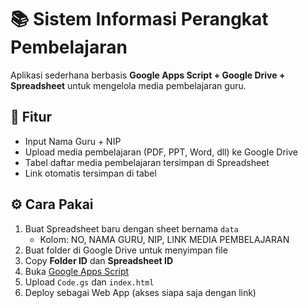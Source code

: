 # 📚 Sistem Informasi Perangkat Pembelajaran

Aplikasi sederhana berbasis **Google Apps Script + Google Drive + Spreadsheet** untuk mengelola media pembelajaran guru.

## 🚀 Fitur
- Input Nama Guru + NIP
- Upload media pembelajaran (PDF, PPT, Word, dll) ke Google Drive
- Tabel daftar media pembelajaran tersimpan di Spreadsheet
- Link otomatis tersimpan di tabel

## ⚙️ Cara Pakai
1. Buat Spreadsheet baru dengan sheet bernama `data`
   - Kolom: NO, NAMA GURU, NIP, LINK MEDIA PEMBELAJARAN
2. Buat folder di Google Drive untuk menyimpan file
3. Copy **Folder ID** dan **Spreadsheet ID**
4. Buka [Google Apps Script](https://script.google.com/)
5. Upload `Code.gs` dan `index.html`
6. Deploy sebagai Web App (akses siapa saja dengan link)

